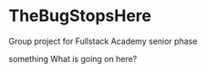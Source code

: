 # TheBugStopsHere
Group project for Fullstack Academy senior phase

something
What is going on here?